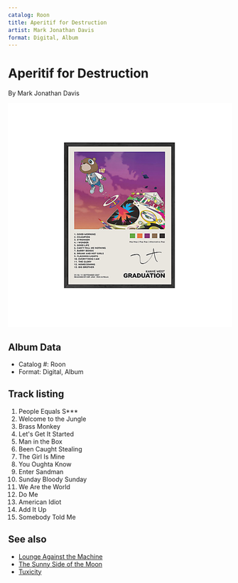```yaml
---
catalog: Roon
title: Aperitif for Destruction
artist: Mark Jonathan Davis
format: Digital, Album
---
```


# Aperitif for Destruction

By Mark Jonathan Davis

![](../../assets/albumcovers/Mark_Jonathan_Davis-Aperitif_for_Destruction.png)

## Album Data

- Catalog #: Roon
- Format: Digital, Album


## Track listing


1. People Equals S***
2. Welcome to the Jungle
3. Brass Monkey
4. Let's Get It Started
5. Man in the Box
6. Been Caught Stealing
7. The Girl Is Mine
8. You Oughta Know
9. Enter Sandman
10. Sunday Bloody Sunday
11. We Are the World
12. Do Me
13. American Idiot
14. Add It Up
15. Somebody Told Me


## See also

- [Lounge Against the Machine](Lounge_Against_the_Machine.md)
- [The Sunny Side of the Moon](The_Sunny_Side_of_the_Moon-_The_Best_of_Richard_Cheese.md)
- [Tuxicity](Tuxicity.md)
